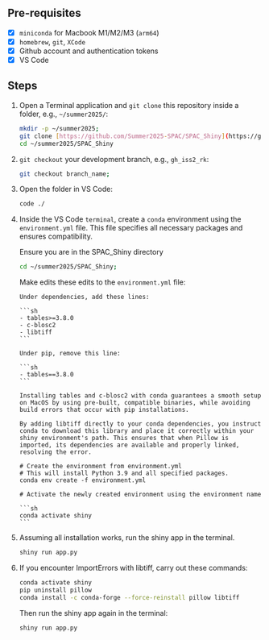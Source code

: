 ## Pre-requisites

- [x] `miniconda` for Macbook M1/M2/M3 (`arm64`)
- [x] `homebrew`, `git`, `XCode`
- [x] Github account and authentication tokens
- [x] VS Code

## Steps

1.  Open a Terminal application and `git clone` this repository inside a folder, e.g., `~/summer2025/`:

    ```sh
    mkdir -p ~/summer2025;
    git clone [https://github.com/Summer2025-SPAC/SPAC_Shiny](https://github.com/Summer2025-SPAC/SPAC_Shiny);
    cd ~/summer2025/SPAC_Shiny
    ```

2.  `git checkout` your development branch, e.g., `gh_iss2_rk`:

    ```sh
    git checkout branch_name;
    ```

3.  Open the folder in VS Code:

    ```sh
    code ./
    ```

4.  Inside the VS Code `terminal`, create a `conda` environment using the `environment.yml` file. This file specifies all necessary packages and ensures compatibility.

    
    Ensure you are in the SPAC_Shiny directory

    ```sh
    cd ~/summer2025/SPAC_Shiny;
    ```

    Make edits these edits to the `environment.yml` file:

        Under dependencies, add these lines:

        ```sh
        - tables>=3.8.0
        - c-blosc2
        - libtiff
        ```

        Under pip, remove this line:

        ```sh
        - tables==3.8.0
        ```
        
        Installing tables and c-blosc2 with conda guarantees a smooth setup on MacOS by using pre-built, compatible binaries, while avoiding build errors that occur with pip installations.

        By adding libtiff directly to your conda dependencies, you instruct conda to download this library and place it correctly within your shiny environment's path. This ensures that when Pillow is imported, its dependencies are available and properly linked, resolving the error.

        # Create the environment from environment.yml
        # This will install Python 3.9 and all specified packages.
        conda env create -f environment.yml

        # Activate the newly created environment using the environment name

        ```sh
        conda activate shiny
        ```

5.  Assuming all installation works, run the shiny app in the terminal.

    ```sh
    shiny run app.py
    ```

6. If you encounter ImportErrors with libtiff, carry out these commands:

    ```sh
    conda activate shiny
    pip uninstall pillow
    conda install -c conda-forge --force-reinstall pillow libtiff
    ```
    Then run the shiny app again in the terminal:

    ```sh
    shiny run app.py
    ```